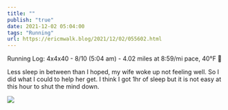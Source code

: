 ```yaml
---
title: ""
publish: "true"
date: 2021-12-02 05:04:00
tags: "Running"
url: https://ericmwalk.blog/2021/12/02/055602.html
---
```


Running Log: 4x4x40 - 8/10 (5:04 am) - 4.02 miles at 8:59/mi pace, 40°F 🌌

Less sleep in between than I hoped, my wife woke up not feeling well. So I did what I could to help her get. I think I got 1hr of sleep but it is not easy at this hour to shut the mind down.

![](https://ericmwalk.blog/uploads/2021/8413d76b81.jpg)